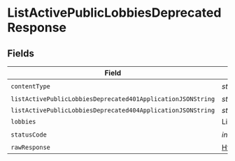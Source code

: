 # ListActivePublicLobbiesDeprecatedResponse


## Fields

| Field                                                                                                                | Type                                                                                                                 | Required                                                                                                             | Description                                                                                                          |
| -------------------------------------------------------------------------------------------------------------------- | -------------------------------------------------------------------------------------------------------------------- | -------------------------------------------------------------------------------------------------------------------- | -------------------------------------------------------------------------------------------------------------------- |
| `contentType`                                                                                                        | *string*                                                                                                             | :heavy_check_mark:                                                                                                   | N/A                                                                                                                  |
| `listActivePublicLobbiesDeprecated401ApplicationJSONString`                                                          | *string*                                                                                                             | :heavy_minus_sign:                                                                                                   | N/A                                                                                                                  |
| `listActivePublicLobbiesDeprecated404ApplicationJSONString`                                                          | *string*                                                                                                             | :heavy_minus_sign:                                                                                                   | N/A                                                                                                                  |
| `lobbies`                                                                                                            | List<[Lobby](../../Models/Shared/Lobby.md)>   !!!                                                                    | :heavy_minus_sign:                                                                                                   | Ok                                                                                                                   |
| `statusCode`                                                                                                         | *int*                                                                                                                | :heavy_check_mark:                                                                                                   | N/A                                                                                                                  |
| `rawResponse`                                                                                                        | [HttpResponseMessage](https://learn.microsoft.com/en-us/dotnet/api/system.net.http.httpresponsemessage?view=net-5.0) | :heavy_minus_sign:                                                                                                   | N/A                                                                                                                  |